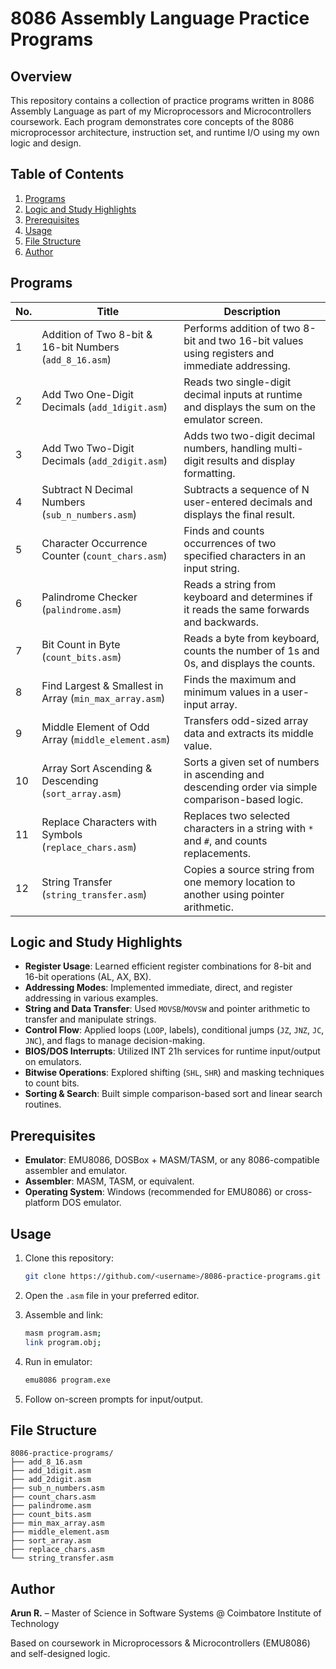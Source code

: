 # 8086 Assembly Language Practice Programs

## Overview

This repository contains a collection of practice programs written in 8086 Assembly Language as part of my Microprocessors and Microcontrollers coursework. Each program demonstrates core concepts of the 8086 microprocessor architecture, instruction set, and runtime I/O using my own logic and design.

## Table of Contents

1. [Programs](#programs)
2. [Logic and Study Highlights](#logic-and-study-highlights)
3. [Prerequisites](#prerequisites)
4. [Usage](#usage)
5. [File Structure](#file-structure)
6. [Author](#author)

## Programs

| No. | Title                                                   | Description                                                                                       |
| --- | ------------------------------------------------------- | ------------------------------------------------------------------------------------------------- |
| 1   | Addition of Two 8-bit & 16-bit Numbers (`add_8_16.asm`) | Performs addition of two 8-bit and two 16-bit values using registers and immediate addressing.    |
| 2   | Add Two One-Digit Decimals (`add_1digit.asm`)           | Reads two single-digit decimal inputs at runtime and displays the sum on the emulator screen.     |
| 3   | Add Two Two-Digit Decimals (`add_2digit.asm`)           | Adds two two-digit decimal numbers, handling multi-digit results and display formatting.          |
| 4   | Subtract N Decimal Numbers (`sub_n_numbers.asm`)        | Subtracts a sequence of N user-entered decimals and displays the final result.                    |
| 5   | Character Occurrence Counter (`count_chars.asm`)        | Finds and counts occurrences of two specified characters in an input string.                      |
| 6   | Palindrome Checker (`palindrome.asm`)                   | Reads a string from keyboard and determines if it reads the same forwards and backwards.          |
| 7   | Bit Count in Byte (`count_bits.asm`)                    | Reads a byte from keyboard, counts the number of 1s and 0s, and displays the counts.              |
| 8   | Find Largest & Smallest in Array (`min_max_array.asm`)  | Finds the maximum and minimum values in a user-input array.                                       |
| 9   | Middle Element of Odd Array (`middle_element.asm`)      | Transfers odd-sized array data and extracts its middle value.                                     |
| 10  | Array Sort Ascending & Descending (`sort_array.asm`)    | Sorts a given set of numbers in ascending and descending order via simple comparison-based logic. |
| 11  | Replace Characters with Symbols (`replace_chars.asm`)   | Replaces two selected characters in a string with `*` and `#`, and counts replacements.           |
| 12  | String Transfer (`string_transfer.asm`)                 | Copies a source string from one memory location to another using pointer arithmetic.              |

## Logic and Study Highlights

* **Register Usage**: Learned efficient register combinations for 8-bit and 16-bit operations (AL, AX, BX).
* **Addressing Modes**: Implemented immediate, direct, and register addressing in various examples.
* **String and Data Transfer**: Used `MOVSB`/`MOVSW` and pointer arithmetic to transfer and manipulate strings.
* **Control Flow**: Applied loops (`LOOP`, labels), conditional jumps (`JZ`, `JNZ`, `JC`, `JNC`), and flags to manage decision-making.
* **BIOS/DOS Interrupts**: Utilized INT 21h services for runtime input/output on emulators.
* **Bitwise Operations**: Explored shifting (`SHL`, `SHR`) and masking techniques to count bits.
* **Sorting & Search**: Built simple comparison-based sort and linear search routines.

## Prerequisites

* **Emulator**: EMU8086, DOSBox + MASM/TASM, or any 8086-compatible assembler and emulator.
* **Assembler**: MASM, TASM, or equivalent.
* **Operating System**: Windows (recommended for EMU8086) or cross-platform DOS emulator.

## Usage

1. Clone this repository:

   ```bash
   git clone https://github.com/<username>/8086-practice-programs.git
   ```
2. Open the `.asm` file in your preferred editor.
3. Assemble and link:

   ```bash
   masm program.asm;
   link program.obj;
   ```
4. Run in emulator:

   ```bash
   emu8086 program.exe
   ```
5. Follow on-screen prompts for input/output.

## File Structure

```
8086-practice-programs/
├── add_8_16.asm
├── add_1digit.asm
├── add_2digit.asm
├── sub_n_numbers.asm
├── count_chars.asm
├── palindrome.asm
├── count_bits.asm
├── min_max_array.asm
├── middle_element.asm
├── sort_array.asm
├── replace_chars.asm
└── string_transfer.asm
```

## Author

**Arun R.** – Master of Science in Software Systems @ Coimbatore Institute of Technology

Based on coursework in Microprocessors & Microcontrollers (EMU8086) and self-designed logic.
